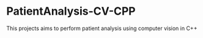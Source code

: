 # PatientAnalysis-CV-CPP
This projects aims to perform patient analysis using computer vision in C++
